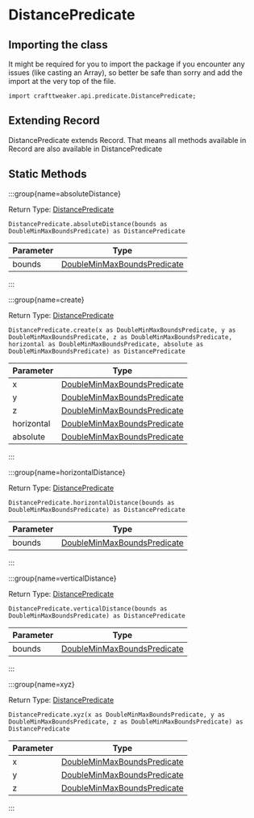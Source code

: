 # DistancePredicate

## Importing the class

It might be required for you to import the package if you encounter any issues (like casting an Array), so better be safe than sorry and add the import at the very top of the file.
```zenscript
import crafttweaker.api.predicate.DistancePredicate;
```


## Extending Record

DistancePredicate extends Record. That means all methods available in Record are also available in DistancePredicate

## Static Methods

:::group{name=absoluteDistance}

Return Type: [DistancePredicate](/vanilla/api/predicate/DistancePredicate)

```zenscript
DistancePredicate.absoluteDistance(bounds as DoubleMinMaxBoundsPredicate) as DistancePredicate
```

| Parameter |                                       Type                                        |
|-----------|-----------------------------------------------------------------------------------|
| bounds    | [DoubleMinMaxBoundsPredicate](/vanilla/api/predicate/DoubleMinMaxBoundsPredicate) |


:::

:::group{name=create}

Return Type: [DistancePredicate](/vanilla/api/predicate/DistancePredicate)

```zenscript
DistancePredicate.create(x as DoubleMinMaxBoundsPredicate, y as DoubleMinMaxBoundsPredicate, z as DoubleMinMaxBoundsPredicate, horizontal as DoubleMinMaxBoundsPredicate, absolute as DoubleMinMaxBoundsPredicate) as DistancePredicate
```

| Parameter  |                                       Type                                        |
|------------|-----------------------------------------------------------------------------------|
| x          | [DoubleMinMaxBoundsPredicate](/vanilla/api/predicate/DoubleMinMaxBoundsPredicate) |
| y          | [DoubleMinMaxBoundsPredicate](/vanilla/api/predicate/DoubleMinMaxBoundsPredicate) |
| z          | [DoubleMinMaxBoundsPredicate](/vanilla/api/predicate/DoubleMinMaxBoundsPredicate) |
| horizontal | [DoubleMinMaxBoundsPredicate](/vanilla/api/predicate/DoubleMinMaxBoundsPredicate) |
| absolute   | [DoubleMinMaxBoundsPredicate](/vanilla/api/predicate/DoubleMinMaxBoundsPredicate) |


:::

:::group{name=horizontalDistance}

Return Type: [DistancePredicate](/vanilla/api/predicate/DistancePredicate)

```zenscript
DistancePredicate.horizontalDistance(bounds as DoubleMinMaxBoundsPredicate) as DistancePredicate
```

| Parameter |                                       Type                                        |
|-----------|-----------------------------------------------------------------------------------|
| bounds    | [DoubleMinMaxBoundsPredicate](/vanilla/api/predicate/DoubleMinMaxBoundsPredicate) |


:::

:::group{name=verticalDistance}

Return Type: [DistancePredicate](/vanilla/api/predicate/DistancePredicate)

```zenscript
DistancePredicate.verticalDistance(bounds as DoubleMinMaxBoundsPredicate) as DistancePredicate
```

| Parameter |                                       Type                                        |
|-----------|-----------------------------------------------------------------------------------|
| bounds    | [DoubleMinMaxBoundsPredicate](/vanilla/api/predicate/DoubleMinMaxBoundsPredicate) |


:::

:::group{name=xyz}

Return Type: [DistancePredicate](/vanilla/api/predicate/DistancePredicate)

```zenscript
DistancePredicate.xyz(x as DoubleMinMaxBoundsPredicate, y as DoubleMinMaxBoundsPredicate, z as DoubleMinMaxBoundsPredicate) as DistancePredicate
```

| Parameter |                                       Type                                        |
|-----------|-----------------------------------------------------------------------------------|
| x         | [DoubleMinMaxBoundsPredicate](/vanilla/api/predicate/DoubleMinMaxBoundsPredicate) |
| y         | [DoubleMinMaxBoundsPredicate](/vanilla/api/predicate/DoubleMinMaxBoundsPredicate) |
| z         | [DoubleMinMaxBoundsPredicate](/vanilla/api/predicate/DoubleMinMaxBoundsPredicate) |


:::

